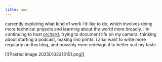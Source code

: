 ```yaml
---
title: now
---
```

currently exploring what kind of work i'd like to do, which involves doing more technical projects and learning about the world more broadly. i'm continuing to host [orchard](https://lu.ma/orchard), trying to document life on my camera, thinking about starting a podcast, making lino prints. i also want to write more regularly on this blog, and possibly even redesign it to better suit my taste. 

![[Pasted image 20250102213151.png]]
